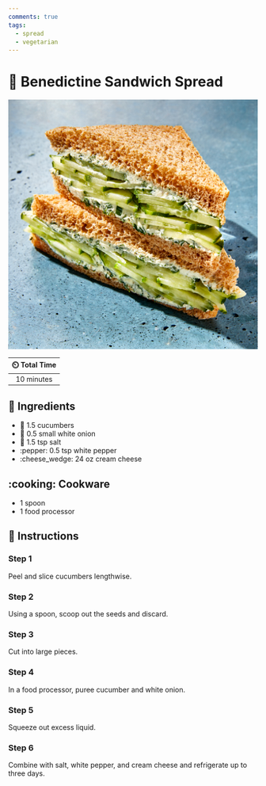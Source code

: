 ```yaml
---
comments: true
tags:
  - spread
  - vegetarian
---
```

# :cucumber: Benedictine Sandwich Spread

![Benedictine Sandwich Spread](../assets/images/benedictine-sandwich-spread.jpg)

| :timer_clock: Total Time |
|:-----------------------: |
| 10 minutes |

## :salt: Ingredients

- :cucumber: 1.5 cucumbers
- :onion: 0.5 small white onion
- :salt: 1.5 tsp salt
- :pepper: 0.5 tsp white pepper
- :cheese_wedge: 24 oz cream cheese

## :cooking: Cookware

- 1 spoon
- 1 food processor

## :pencil: Instructions

### Step 1

Peel and slice cucumbers lengthwise.

### Step 2

Using a spoon, scoop out the seeds and discard.

### Step 3

Cut into large pieces.

### Step 4

In a food processor, puree cucumber and white onion.

### Step 5

Squeeze out excess liquid.

### Step 6

Combine with salt, white pepper, and cream cheese and refrigerate up to three days.
